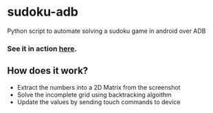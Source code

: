 # sudoku-adb
Python script to automate solving a sudoku game in android over ADB

### See it in action 	[here](https://www.linkedin.com/posts/sonalagr_python-sudoku-automated-activity-6710469597004488704--Oji).

## How does it work?
- Extract the numbers into a 2D Matrix from the screenshot
- Solve the incomplete grid using backtracking algoithm
- Update the values by sending touch commands to device
